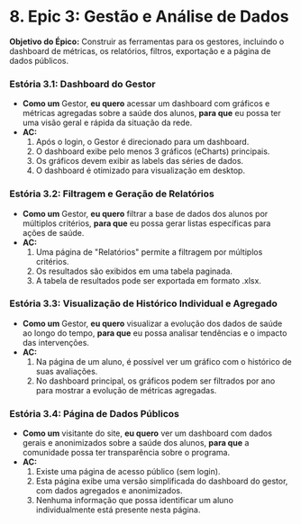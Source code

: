 # 8. Epic 3: Gestão e Análise de Dados
**Objetivo do Épico:** Construir as ferramentas para os gestores, incluindo o dashboard de métricas, os relatórios, filtros, exportação e a página de dados públicos.

### Estória 3.1: Dashboard do Gestor
*   **Como um** Gestor, **eu quero** acessar um dashboard com gráficos e métricas agregadas sobre a saúde dos alunos, **para que** eu possa ter uma visão geral e rápida da situação da rede.
*   **AC:**
    1.  Após o login, o Gestor é direcionado para um dashboard.
    2.  O dashboard exibe pelo menos 3 gráficos (eCharts) principais.
    3.  Os gráficos devem exibir as labels das séries de dados.
    4.  O dashboard é otimizado para visualização em desktop.

### Estória 3.2: Filtragem e Geração de Relatórios
*   **Como um** Gestor, **eu quero** filtrar a base de dados dos alunos por múltiplos critérios, **para que** eu possa gerar listas específicas para ações de saúde.
*   **AC:**
    1.  Uma página de "Relatórios" permite a filtragem por múltiplos critérios.
    2.  Os resultados são exibidos em uma tabela paginada.
    3.  A tabela de resultados pode ser exportada em formato .xlsx.

### Estória 3.3: Visualização de Histórico Individual e Agregado
*   **Como um** Gestor, **eu quero** visualizar a evolução dos dados de saúde ao longo do tempo, **para que** eu possa analisar tendências e o impacto das intervenções.
*   **AC:**
    1.  Na página de um aluno, é possível ver um gráfico com o histórico de suas avaliações.
    2.  No dashboard principal, os gráficos podem ser filtrados por ano para mostrar a evolução de métricas agregadas.

### Estória 3.4: Página de Dados Públicos
*   **Como um** visitante do site, **eu quero** ver um dashboard com dados gerais e anonimizados sobre a saúde dos alunos, **para que** a comunidade possa ter transparência sobre o programa.
*   **AC:**
    1.  Existe uma página de acesso público (sem login).
    2.  Esta página exibe uma versão simplificada do dashboard do gestor, com dados agregados e anonimizados.
    3.  Nenhuma informação que possa identificar um aluno individualmente está presente nesta página.
